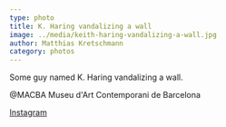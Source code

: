 ```yaml
---
type: photo
title: K. Haring vandalizing a wall
image: ../media/keith-haring-vandalizing-a-wall.jpg
author: Matthias Kretschmann
category: photos
---
```


Some guy named K. Haring vandalizing a wall.

@MACBA Museu d'Art Contemporani de Barcelona

[Instagram](https://www.instagram.com/p/BQcrIVclOK2/)

